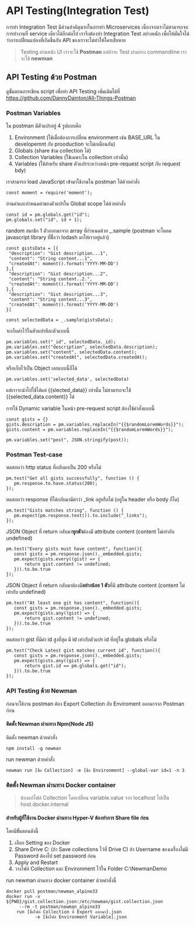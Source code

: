 # API Testing(Integration Test)
การทำ Integration Test มีส่วนสำคัญมากในการทำ Microservices เนื่องจากเราไม่สามารถจบการทำงานที่ service เดียวได้อีกต่อไป เราจึงต้องทำ Integration Test อย่างหนัก เพื่อให้มั่นใจได้ว่าการเปลี่่ยนแปลงที่เกิดขึ้นกับ API ของเราจะไม่ทำให้ใครเสียหาย

> Testing ผ่านหน้า UI เราจะใช้ **Postman** แต่ถ้าจะ Test ผ่านทาง commandline เราจะใช้ **newman**

## API Testing ด้วย Postman
ดูขั้นตอนการเขียน script เพื่อทำ API Testing เพิ่มเติมได้ที่ https://github.com/DannyDainton/All-Things-Postman

### Postman Variables
ใน postman มีตัวแปรอยู่ 4 รูปแบบคือ
1. Environment (ใช้เมื่อต้องการเปลี่ยน environment เช่น BASE_URL ใน developemnt กับ prooduction จะไม่เหมือนกัน)
2. Globals (share ข้าม collection ได้)
3. Collection Variables (ใช้เฉพาะใน collection เท่านั้น)
4. Variables (ใช้สำหรับ share ตัวแปรระหว่างหน้า pre-request script กับ request bdy)

เราสามารถ load JavaScript เข้ามาใช้งานใน postman ได้ด้วยคำสั่ง
```
const moment = require('moment');
```

อ่านค่าและกำหนดค่าของตัวแปรใน Global scope ได้ด้วยคำสั่ง
```
const id = pm.globals.get("id");
pm.globals.set("id", id + 1);
```

random สมาชิก 1 ตัวออกมาจาก array ที่กำหนดด้วย _.sample (postman จะโหลด javascript library ที่ชื่ีอว่า lodash มาให้เราอยู่แล้ว)
```
const gistsData = [{
 "description": "Gist description...1",
 "content": "String content...1",
 "createdAt": moment().format('YYYY-MM-DD')
},{
 "description": "Gist description...2",
 "content": "String content..2.",
 "createdAt": moment().format('YYYY-MM-DD')
},{
 "description": "Gist description...3",
 "content": "String content...3",
 "createdAt": moment().format('YYYY-MM-DD')
}]
 
const selectedData = _.sample(gistsData);
```

จะเก็บค่าไว้ในตัวแปรทีละตัวแบบนี้
```
pm.variables.set("_id", selectedData._id);
pm.variables.set("description", selectedData.description);
pm.variables.set("content", selectedData.content);
pm.variables.set("createdAt", selectedData.createdAt);
```
หรือเก็บไว้เป็น Object เลยแบบนี้ก็ได้
```
pm.variables.set('selected_data', selectedData)
```
แต่เราจะนำไปใช้ได้แค่ {{slected_data}} เท่านั้น ไม่สามารถจะใช้ {{selected_data.content}} ได้

การใช้ Dynamic variable ในหน้า pre-request script ต้องใช้คำสั่งแบบนี้
```
const gists = {}
gists.description = pm.variables.replaceIn("{{$randomLoremWords}}");
gists.content = pm.variables.replaceIn("{{$randomLoremWords}}");

pm.variables.set("post", JSON.stringify(post));
```


### Postman Test-case
ทดสอบว่า http status ที่กลับมาเป็น 200 หรือไม่
```
pm.test("Get all gists successfully", function () {
   pm.response.to.have.status(200);
});
```
 
ทดสอบว่า response ที่ได้กลับมามีคำว่า _link อยู่หรือไม่ (อยู่ใน header หรือ body ก็ได)
```
pm.test("Gists matches string", function () {
   pm.expect(pm.response.text()).to.include("_links");
});
```
 
JSON Object ที่ return กลับมา**ทุุกตัว**ต้องมี attribute content (content ไม่เท่ากับ undefined)
```
pm.test("Every gists must have content", function(){
   const gists = pm.response.json()._embedded.gists;
   pm.expect(gists.every((gist) => {
       return gist.content != undefined;
   })).to.be.true
});
```

JSON Object ที่ return กลับมาต้องมี**อย่างน้อย 1 ตัว**ที่มี attribute content (content ไม่เท่ากับ undefined)
```
pm.test("At least one git has content", function(){
   const gists = pm.response.json()._embedded.gists;
   pm.expect(gists.any((gist) => {
       return gist.content != undefined;
   })).to.be.true
});
```

ทดสอบว่า gist ที่มีค่า id สูงที่สุด มี id เท่ากับตัวแปร id ที่อยู่ใน globals หรือไม่
```
pm.test("Check Latest gist matches current id", function(){
   const gists = pm.response.json()._embedded.gists;
   pm.expect(gists.any((gist) => {
       return gist.id == pm.globals.get("id");
   })).to.be.true
});
```
### API Testing ด้วย Newman
ก่อนจะใช้งาน postman ต้อง Export Collection กับ Enviroment ออกมาจาก Postman ก่อน

#### ติดตั้ง Newman ผ่านทาง Npm(Node JS)
ติดตั้ง newman ด้วยคำสั่ง
```
npm install -g newman 
```

run newman ด้วยคำสั่ง
```
newman run [ชื่อ Collection] -e [ชื่อ Environment] --global-var id=1 -n 3
```

### ติดตั้ง Newman ผ่านทาง Docker container
> ต้องแก้ไฟล์ Collection โดยเปลี่ยน variable.value จาก localhost ไปเป็น host.docker.internal

#### สำหรับผู้ที่ใช้งาน Docker ผ่านทาง Hyper-V ต้องทำการ Share file ก่อน
โดยมีขั้นตอนดังนี้
1. เลือก Setting ของ Docker
2. Share Drive C: (ถ้า Save collections ไว้ที่ Drive C)
   ถ้า Username ของเครื่องไม่มี Password ต้องไป set password ก่อน
3. Apply and Restart
4. วางไฟล์ Collection และ Environment ไว้ใน Folder C:\NewmanDemo

run newman ผ่านทาง docker container ด้วยคำสั่งนี้
```
docker pull postman/newman_alpine33
docker run -v ${PWD}/gist.collection.json:/etc/newman/gist.collection.json
	 --rm -t postman/newman_alpine33 
	run [ชื่อไฟล์ Collection ที่ Export ออกมา].json 
		   -e [ชื่อไฟล์ Environment Variable].json
```

